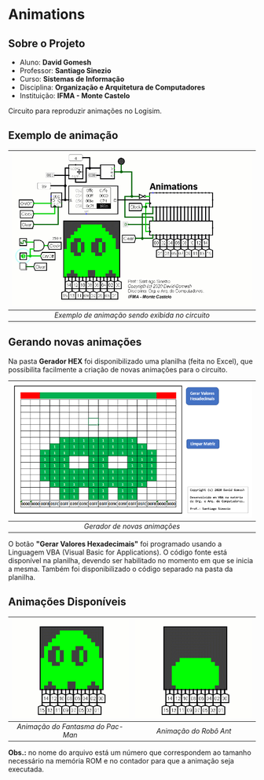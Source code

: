 # Animations

## Sobre o Projeto

- Aluno: **David Gomesh**
- Professor: **Santiago Sinezio**
- Curso: **Sistemas de Informação**
- Disciplina: **Organização e Arquitetura de Computadores**
- Instituição: **IFMA - Monte Castelo**

Circuito para reproduzir animações no Logisim.

## Exemplo de animação

| <img src="media/circuito-animacao.gif" width="500" title="Exemplo de animação sendo exibida no circuito" alt="Exemplo de animação sendo exibida no circuito"> |
| :-: |
| *Exemplo de animação sendo exibida no circuito* |

## Gerando novas animações

Na pasta **Gerador HEX** foi disponibilizado uma planilha (feita no Excel), que possibilita facilmente a criação de novas animações para o circuito.

| <img src="media/gerador-hexadecimal-16x16.png" width="500" title="Gerador de novas animações" alt="Gerador de novas animações"> |
| :-: |
| *Gerador de novas animações* |

O botão **"Gerar Valores Hexadecimais"** foi programado usando a Linguagem VBA (Visual Basic for Applications). O código fonte está disponível na planilha, devendo ser habilitado no momento em que se inicia a mesma. Também foi disponibilizado o código separado na pasta da planilha.

## Animações Disponíveis

| <img src="media/fantasminha.gif" width="250" title="Animação do Fantasma do Pac-Man" alt="Animação do Fantasma do Pac-Man"> | <img src="media/robo-ant.gif" width="250" title="Animação do Robô Ant" alt="Animação do Robô Ant"> |
| :-: | :-: |
| *Animação do Fantasma do Pac-Man* | *Animação do Robô Ant* |

**Obs.:** no nome do arquivo está um número que correspondem ao tamanho necessário na memória ROM e no contador para que a animação seja executada.
